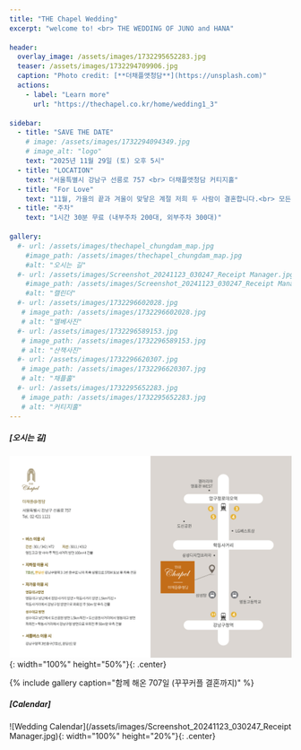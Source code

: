 ```yaml
---
title: "THE Chapel Wedding"
excerpt: "welcome to! <br> THE WEDDING OF JUNO and HANA"

header:
  overlay_image: /assets/images/1732295652283.jpg
  teaser: /assets/images/1732294709906.jpg
  caption: "Photo credit: [**더채플앳청담**](https://unsplash.com)"
  actions:
    - label: "Learn more"
      url: "https://thechapel.co.kr/home/wedding1_3"

sidebar:
  - title: "SAVE THE DATE"
    # image: /assets/images/1732294094349.jpg
    # image_alt: "logo"
    text: "2025년 11월 29일 (토) 오후 5시"
  - title: "LOCATION"
    text: "서울특별시 강남구 선릉로 757 <br> 더채플앳청담 커티지홀"
  - title: "For Love"
    text: "11월, 가을의 끝과 겨울이 맞닿은 계절 저희 두 사람이 결혼합니다.<br> 모든 순간에 서로에게 따듯한 사람이 되어 같은 길을 걸어가려 합니다.<br> 이 여정을 시작하는 자리를 축복해 주신다면 감사하겠습니다."
  - title: "주차"
    text: "1시간 30분 무료 (내부주차 200대, 외부주차 300대)"
    
gallery:
  #- url: /assets/images/thechapel_chungdam_map.jpg
    #image_path: /assets/images/thechapel_chungdam_map.jpg
    #alt: "오시는 길"
  #- url: /assets/images/Screenshot_20241123_030247_Receipt Manager.jpg
    #image_path: /assets/images/Screenshot_20241123_030247_Receipt Manager.jpg
    #alt: "캘린더"
  #- url: /assets/images/1732296602028.jpg
   # image_path: /assets/images/1732296602028.jpg
   # alt: "엘베사진"
  #- url: /assets/images/1732296589153.jpg
   # image_path: /assets/images/1732296589153.jpg
   # alt: "산책사진"
  #- url: /assets/images/1732296620307.jpg
   # image_path: /assets/images/1732296620307.jpg
   # alt: "채플홀"
  #- url: /assets/images/1732295652283.jpg
   # image_path: /assets/images/1732295652283.jpg
   # alt: "커티지홀"
---
```


##### [오시는 길]
![roadmap](/assets/images/thechapel_chungdam_map.jpg){: width="100%" height="50%"}{: .center}

{% include gallery caption="함께 해온 707일 (꾸꾸커플 결혼까지)" %}

##### [Calendar]
![Wedding Calendar](/assets/images/Screenshot_20241123_030247_Receipt Manager.jpg){: width="100%" height="20%"}{: .center}

<!-- ![pooh](https://encrypted-tbn0.gstatic.com/images?q=tbn:ANd9GcQW0Z94iqO01RBz7uaesVFC5hG-J4y-ldNCHg&usqp=CAU) -->
